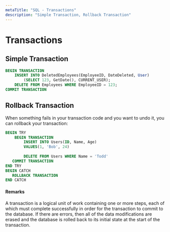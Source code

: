 ```yaml
---
metaTitle: "SQL - Transactions"
description: "Simple Transaction, Rollback Transaction"
---
```


# Transactions



## Simple Transaction


```sql
BEGIN TRANSACTION
    INSERT INTO DeletedEmployees(EmployeeID, DateDeleted, User)
        (SELECT 123, GetDate(), CURRENT_USER);
    DELETE FROM Employees WHERE EmployeeID = 123;
COMMIT TRANSACTION

```



## Rollback Transaction


When something fails in your transaction code and you want to undo it, you can rollback your transaction:

```sql
BEGIN TRY
    BEGIN TRANSACTION
        INSERT INTO Users(ID, Name, Age)
        VALUES(1, 'Bob', 24)
        
        DELETE FROM Users WHERE Name = 'Todd'
   COMMIT TRANSACTION
END TRY
BEGIN CATCH
   ROLLBACK TRANSACTION
END CATCH

```



#### Remarks


A transaction is a logical unit of work containing one or more steps, each of which must complete successfully in order for the transaction to commit to the database. If there are errors, then all of the data modifications are erased and the database is rolled back to its initial state at the start of the transaction.

